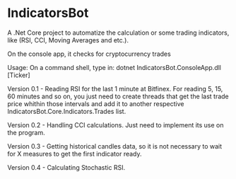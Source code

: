 # IndicatorsBot
A .Net Core project to automatize the calculation or some trading indicators, like (RSI, CCI, Moving Averages and etc.).

On the console app, it checks for cryptocurrency trades

Usage: On a command shell, type in:
dotnet IndicatorsBot.ConsoleApp.dll [Ticker]


Version 0.1 - Reading RSI for the last 1 minute at Bitfinex. 
			  For reading 5, 15, 60 minutes and so on, you just need to create threads that get the last trade price whithin those intervals and add it to another respective IndicatorsBot.Core.Indicators.Trades list.
			  
Version 0.2 - Handling CCI calculations. Just need to implement its use on the program.			  

Version 0.3 - Getting historical candles data, so it is not necessary to wait for X measures to get the first indicator ready.

Version 0.4 - Calculating Stochastic RSI.
